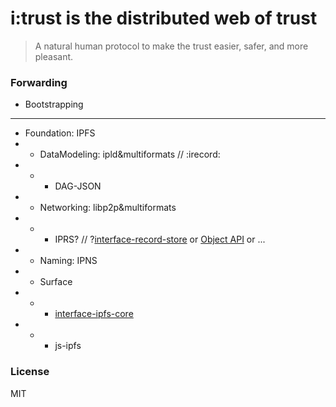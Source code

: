 # i:trust is the distributed web of trust

> A natural human protocol to make the trust easier, safer, and more pleasant.

### Forwarding

- Bootstrapping

---
- Foundation: IPFS
- * DataModeling: ipld&multiformats // :irecord:
- * * DAG-JSON
- * Networking: libp2p&multiformats
- * * IPRS? // ?[interface-record-store](https://github.com/libp2p/interface-record-store) or [Object API](https://github.com/ipfs/interface-js-ipfs-core/blob/master/SPEC/OBJECT.md) or ...
- * Naming: IPNS
- * Surface
- * * [interface-ipfs-core](https://github.com/ipfs/interface-js-ipfs-core)
- * * js-ipfs

### License

MIT
